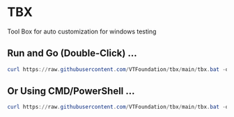 # TBX
Tool Box for auto customization for windows testing

## Run and Go (Double-Click) ...
```powershell
curl https://raw.githubusercontent.com/VTFoundation/tbx/main/tbx.bat -o tbx.bat
```
## Or Using CMD/PowerShell ...
```powershell
curl https://raw.githubusercontent.com/VTFoundation/tbx/main/tbx.bat -o tbx.bat && .\tbx.bat
```
